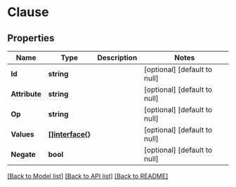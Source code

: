 # Clause

## Properties
Name | Type | Description | Notes
------------ | ------------- | ------------- | -------------
**Id** | **string** |  | [optional] [default to null]
**Attribute** | **string** |  | [optional] [default to null]
**Op** | **string** |  | [optional] [default to null]
**Values** | [**[]interface{}**](interface{}.md) |  | [optional] [default to null]
**Negate** | **bool** |  | [optional] [default to null]

[[Back to Model list]](../README.md#documentation-for-models) [[Back to API list]](../README.md#documentation-for-api-endpoints) [[Back to README]](../README.md)


